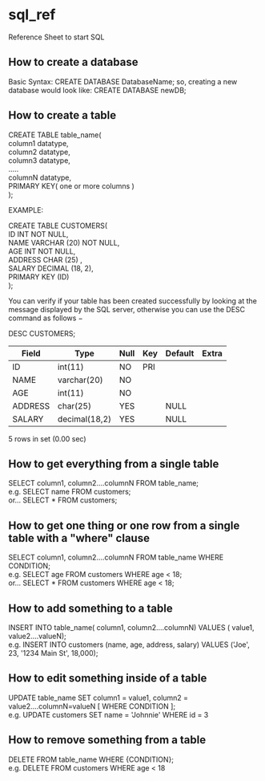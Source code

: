 # sql_ref
Reference Sheet to start SQL

## How to create a database

Basic Syntax: CREATE DATABASE DatabaseName;
so, creating a new database <newDB> would look like: CREATE DATABASE newDB;

## How to create a table

CREATE TABLE table_name(<br/>
   column1 datatype,<br/>
   column2 datatype,<br/>
   column3 datatype,<br/>
   .....<br/>
   columnN datatype,<br/>
   PRIMARY KEY( one or more columns )<br/>
);

EXAMPLE:

CREATE TABLE CUSTOMERS(<br/>
   ID   INT              NOT NULL,<br/>
   NAME VARCHAR (20)     NOT NULL,<br/>
   AGE  INT              NOT NULL,<br/>
   ADDRESS  CHAR (25) ,<br/>
   SALARY   DECIMAL (18, 2),<br/>
   PRIMARY KEY (ID)<br/>
);

You can verify if your table has been created successfully by looking at the message displayed by the SQL server, otherwise you can use the DESC command as follows −

DESC CUSTOMERS;

| Field   | Type          | Null | Key | Default | Extra |
|---|---|---|---|---|---|
| ID      | int(11)       | NO   | PRI |         |       |
| NAME    | varchar(20)   | NO   |     |         |       |
| AGE     | int(11)       | NO   |     |         |       |
| ADDRESS | char(25)      | YES  |     | NULL    |       |
| SALARY  | decimal(18,2) | YES  |     | NULL    |       |

5 rows in set (0.00 sec)

## How to get everything from a single table

SELECT column1, column2....columnN FROM table_name;<br/>
e.g.  SELECT name FROM customers;<br/>
or... SELECT * FROM customers;

## How to get one thing or one row from a single table with a "where" clause

SELECT column1, column2....columnN FROM table_name WHERE CONDITION;</br>
e.g.  SELECT age FROM customers WHERE age < 18;<br/>
or... SELECT * FROM customers WHERE age < 18;

## How to add something to a table

INSERT INTO table_name( column1, column2....columnN) VALUES ( value1, value2....valueN);<br/>
e.g. INSERT INTO customers (name, age, address, salary) VALUES ('Joe', 23, '1234 Main St', 18,000);

## How to edit something inside of a table

UPDATE table_name SET column1 = value1, column2 = value2....columnN=valueN [ WHERE  CONDITION ];<br/>
e.g. UPDATE customers SET name = 'Johnnie' WHERE id = 3

## How to remove something from a table

DELETE FROM table_name WHERE  {CONDITION};<br/>
e.g. DELETE FROM customers WHERE age < 18


